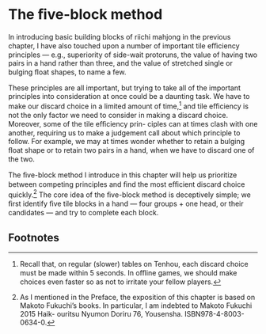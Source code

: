 # The ﬁve-block method

In introducing basic building blocks of riichi mahjong in the previous chapter, I have also touched upon a number of important tile eﬃciency principles — e.g., superiority of side-wait protoruns, the value of having two pairs in a hand rather than three, and the value of stretched single or bulging ﬂoat shapes, to name a few.

These principles are all important, but trying to take all of the important principles into consideration at once could be a daunting task. We have to make our discard choice in a limited amount of time,[^1] and tile eﬃciency is not the only factor we need to consider in making a discard choice. Moreover, some of the tile eﬃciency prin- ciples can at times clash with one another, requiring us to make a judgement call about which principle to follow. For example, we may at times wonder whether to retain a bulging ﬂoat shape or to retain two pairs in a hand, when we have to discard one of the two.

The ﬁve-block method I introduce in this chapter will help us prioritize between competing principles and ﬁnd the most eﬃcient discard choice quickly.[^2] The core idea of the ﬁve-block method is deceptively simple; we ﬁrst identify ﬁve tile blocks in a hand — four groups + one head, or their candidates — and try to complete each block.

## Footnotes
[^1]: Recall that, on regular (slower) tables on Tenhou, each discard choice must be made within 5 seconds. In oﬄine games, we should make choices even faster so as not to irritate your fellow players.
[^2]: As I mentioned in the Preface, the exposition of this chapter is based on Makoto Fukuchi’s books. In particular, I am indebted to Makoto Fukuchi 2015 Haik- ouritsu Nyumon Doriru 76, Yousensha. ISBN978-4-8003-0634-0.

